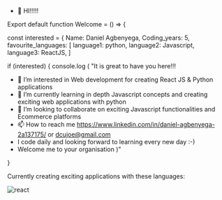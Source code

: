 - 👋 HI!!!!!

Export default function Welcome = () => {

const interested = {
  Name: Daniel Agbenyega,
  Coding_years: 5,
  favourite_languages: 
  [
             language1: python,
             language2: Javascript,
             language3: ReactJS,
  ]

if (interested) {
console.log (
           "It is great to have you here!!!


- 👀 I’m interested in Web development for creating React JS & Python applications
- 🌱 I’m currently learning in depth Javascript concepts and creating exciting web applications with python 
- 💞️ I’m looking to collaborate on exciting Javascript functionalities and Ecommerce platforms
- 📫 How to reach me https://www.linkedin.com/in/daniel-agbenyega-2a137175/ or dcujoe@gmail.com
- I code daily and looking forward to learning every new day :-)
- Welcome me to your organisation
)"

}


  Currently creating exciting applications with these  languages:

![react](https://user-images.githubusercontent.com/50689568/197578453-db81a9f8-5c84-42dd-bce3-b9c4abe297b1.png)




